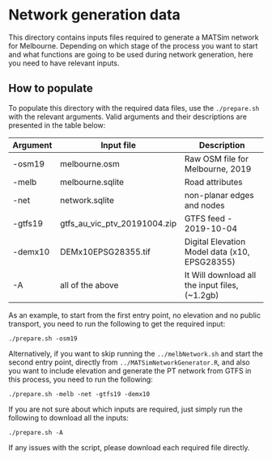 # Network generation data

This directory contains inputs files required to generate a MATSim network for Melbourne. Depending on which stage of the process you want to start and what functions are going to be used during network generation, here you need to have relevant inputs.

## How to populate

To populate this directory with the required data files, use the `./prepare.sh` with the relevant arguments. Valid arguments and their descriptions are presented in the table below:

| Argument | Input file                   | Description                                   |
|----------|------------------------------|-----------------------------------------------|
| -osm19   | melbourne.osm                | Raw OSM file for Melbourne, 2019              |
| -melb    | melbourne.sqlite             | Road attributes                               |
| -net     | network.sqlite               | non-planar edges and nodes                    |
| -gtfs19  | gtfs_au_vic_ptv_20191004.zip | GTFS feed - 2019-10-04                        |
| -demx10  | DEMx10EPSG28355.tif          | Digital Elevation Model data (x10, EPSG28355) |
| -A       | all of the above             | It Will download all the input files, (~1.2gb)|

As an example, to start from the first entry point, no elevation and no public transport, you need to run the following to get the required input:
```
./prepare.sh -osm19
```

Alternatively, if you want to skip running the `../melbNetwork.sh` and start the second entry point, directly from `../MATSimNetworkGenerator.R`, and also you want to include elevation and generate the PT network from GTFS in this process, you need to run the following:
```
./prepare.sh -melb -net -gtfs19 -demx10
```
If you are not sure about which inputs are required, just simply run the following to download all the inputs:
```
./prepare.sh -A
```

If any issues with the script, please download each required file directly.
